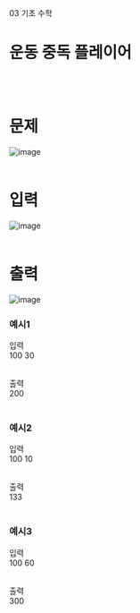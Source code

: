 03 기초 수학
# 운동 중독 플레이어
<br>
<br>

# 문제
![image](https://github.com/user-attachments/assets/4634cc67-4640-4446-9825-33995b1c0841)
<br>
<br>

# 입력
![image](https://github.com/user-attachments/assets/0a43f1f4-c81d-4093-83f0-8d5d805a0c8f)
<br>
<br>

# 출력
![image](https://github.com/user-attachments/assets/9cbe4d2b-846b-445f-9fdc-d34a1bef556e)
<br>

### 예시1<br>
입력<br>
100 30<br>
<br>

출력<br>
200<br>
<br>

### 예시2
입력<br>
100 10<br>
<br>

출력<br>
133<br>
<br>

### 예시3
입력<br>
100 60<br>
<br>

출력<br>
300<br>
<br>
